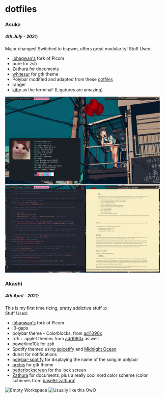 # dotfiles
### Asuka
##### 4th July - 2021;
Major changes! Switched to bspwm, offers great modularity! 
Stuff Used:
- [ibhagwan's](https://github.com/ibhagwan/picom) fork of Picom
- pure for zsh
- Zathura for documents
- [whitesur](https://github.com/vinceliuice/WhiteSur-gtk-theme) for gtk theme
- Polybar modified and adapted from these [dotfiles](https://github.com/FhilipeCrash/Dotfiles)
- ranger
- [kitty](https://github.com/kovidgoyal/kitty) as the terminal! (Ligatures are amazing)

![1](https://github.com/ashikinami/dotfiles/blob/master/asuka/Screenshots/1.png)
![2](https://github.com/ashikinami/dotfiles/blob/master/asuka/Screenshots/2.png)

### Akashi
##### 4th April - 2021; 
This is my first time ricing, pretty addictive stuff :p  
Stuff Used:
- [ibhagwan's](https://github.com/ibhagwan/picom) fork of Picom
- i3-gaps
- polybar theme - Colorblocks, from [adi1090x](https://github.com/adi1090x/polybar-themes) 
- rofi + applet themes from [adi1090x](https://github.com/adi1090x/rofi) as well
- powerline10k for zsh
- Spotify themed using [spicetify](https://github.com/khanhas/spicetify-cli) and [Midnight Ocean](https://github.com/morpheusthewhite/spicetify-themes/wiki/Themes-preview#Material-Ocean)
- dunst for notifications
- [polybar-spotify](https://github.com/Jvanrhijn/polybar-spotify) for displaying the name of the song in polybar
- [orchis](https://github.com/vinceliuice/Orchis-theme) for gtk theme
- [betterlockscreen](https://github.com/pavanjadhaw/betterlockscreen) for the lock screen  
- [Zathura](https://pwmt.org/projects/zathura/) for documents, plus a really cool nord color scheme (color schemes from [base16-zathura](https://github.com/HaoZeke/base16-zathura))
 
![Empty Workspace](https://github.com/murphodinger/dotfiles/blob/master/akashi/Screenshots/rice1_02.png?raw=true)
![Usually like this OwO](https://github.com/murphodinger/dotfiles/blob/master/akashi/Screenshots/rice1_03.png?raw=true)
